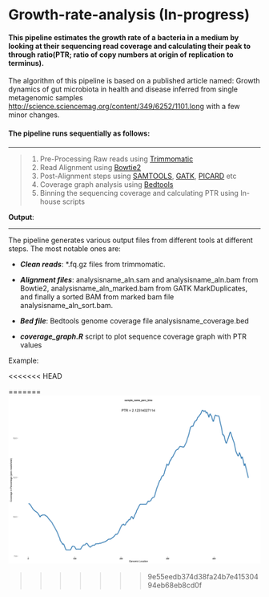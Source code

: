 # Growth-rate-analysis (In-progress)

#### This pipeline estimates the growth rate of a bacteria in a medium by looking at their sequencing read coverage and calculating their peak to through ratio(PTR; ratio of copy numbers at origin of replication to terminus). 

The algorithm of this pipeline is based on a published article named: Growth dynamics of gut microbiota in health and disease inferred from single metagenomic samples http://science.sciencemag.org/content/349/6252/1101.long with a few minor changes.

#### The pipeline runs sequentially as follows:
***

> 1. Pre-Processing Raw reads using [Trimmomatic](http://www.usadellab.org/cms/?page=trimmomatic)
> 2. Read Alignment using [Bowtie2](http://bowtie-bio.sourceforge.net/bowtie2/index.shtml)
> 3. Post-Alignment steps using [SAMTOOLS](http://samtools.sourceforge.net/), [GATK](https://software.broadinstitute.org/gatk/), [PICARD](https://broadinstitute.github.io/picard/) etc
> 4. Coverage graph analysis using [Bedtools](http://bedtools.readthedocs.io/en/latest/)
> 5. Binning the sequencing coverage and calculating PTR using In-house scripts

**Output**:
***

The pipeline generates various output files from different tools at different steps. The most notable ones are:

- ***Clean reads***: *.fq.gz files from trimmomatic.

- ***Alignment files***: analysisname_aln.sam and analysisname_aln.bam from Bowtie2, analysisname_aln_marked.bam from GATK MarkDuplicates, and finally a sorted BAM from marked bam file analysisname_aln_sort.bam. 

- ***Bed file***: Bedtools genome coverage file analysisname_coverage.bed

- ***coverage_graph.R*** script to plot sequence coverage graph with PTR values

Example:

<<<<<<< HEAD

=======
![](/perc_coverage_graph.png?raw=true)
>>>>>>> 9e55eedb374d38fa24b7e41530494eb68eb8cd0f



